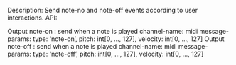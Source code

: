 Description: Send note-no and note-off events according to user interactions.
API:

Output
note-on : send when a note is played
channel-name: midi
message-params: type: ‘note-on’, pitch: int[0, …, 127], velocity: int[0, …, 127]
Output
note-off : send when a note is played
channel-name: midi
message-params: type: ‘note-off’, pitch: int[0, …, 127], velocity: int[0, …, 127]

